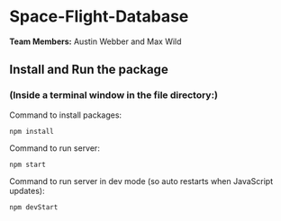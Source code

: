 # Space-Flight-Database

**Team Members:** Austin Webber and Max Wild

## Install and Run the package
### (Inside a terminal window in the file directory:)
Command to install packages:

`npm install`

Command to run server:

`npm start`

Command to run server in dev mode (so auto restarts when JavaScript updates):

`npm devStart`